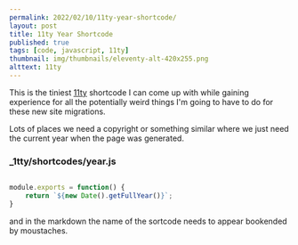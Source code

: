 ```yaml
---
permalink: 2022/02/10/11ty-year-shortcode/
layout: post
title: 11ty Year Shortcode
published: true
tags: [code, javascript, 11ty]
thumbnail: img/thumbnails/eleventy-alt-420x255.png
alttext: 11ty
---
```


This is the tiniest [11ty](https://www.11ty.dev) shortcode I can come up with while gaining experience for all the 
potentially weird things I'm going to have to do for these new site migrations.

Lots of places we need a copyright or something similar where we just need the current year when the page was generated. 

### _1tty/shortcodes/year.js 

```js

module.exports = function() {
    return `${new Date().getFullYear()}`;
}

```

and in the markdown the name of the sortcode needs to appear bookended by moustaches.
